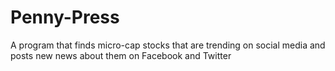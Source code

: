 # Penny-Press
A program that finds micro-cap stocks that are trending on social media and posts new news about them on Facebook and Twitter
